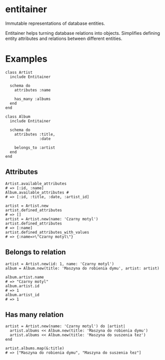 # entitainer
Immutable representations of database entities.

Entitainer helps turning database relations into objects.
Simplifies defining entity attributes and relations between different entities.

# Examples

```
class Artist
  include Entitainer

  schema do
    attributes :name

    has_many :albums
  end
end

class Album
  include Entitainer

  schema do
    attributes :title,
               :date

    belongs_to :artist
  end
end
```

## Attributes
```
Artist.available_attributes
# => [:id, :name]
Album.available_attributes #
# => [:id, :title, :date, :artist_id]

artist = Artist.new
artist.defined_attributes
# => []
artist = Artist.new(name: 'Czarny motyl')
artist.defined_attributes
# => [:name]
artist.defined_attributes_with_values
# => {:name=>\"Czarny motyl\"}
```

## Belongs to relation
```
artist = Artist.new(id: 1, name: 'Czarny motyl')
album = Album.new(title: 'Maszyna do robienia dymu', artist: artist)

album.artist.name
# => "Czarny motyl"
album.artist.id
# => 1
album.artist_id
# => 1
```

## Has many relation
```
artist = Artist.new(name: 'Czarny motyl') do |artist|
  artist.albums << Album.new(title: 'Maszyna do robienia dymu')
  artist.albums << Album.new(title: 'Maszyna do suszenia łez')
end

artist.albums.map(&:title)
# => ["Maszyna do robienia dymu", "Maszyna do suszenia łez"]

```

